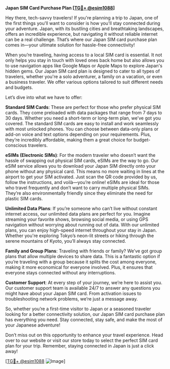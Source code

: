**Japan SIM Card Purchase Plan [[TG💪+ @esim1088](https://t.me/s/esim1088)]**

Hey there, tech-savvy travelers! If you're planning a trip to Japan, one of the first things you'll want to consider is how you'll stay connected during your adventure. Japan, with its bustling cities and breathtaking landscapes, offers an incredible experience, but navigating it without reliable internet can be a real challenge. That’s where our Japan SIM card purchase plan comes in—your ultimate solution for hassle-free connectivity!

When you’re traveling, having access to a local SIM card is essential. It not only helps you stay in touch with loved ones back home but also allows you to use navigation apps like Google Maps or Apple Maps to explore Japan's hidden gems. Our Japan SIM card plan is designed to cater to all types of travelers, whether you're a solo adventurer, a family on a vacation, or even a business traveler. We offer various options tailored to suit different needs and budgets.

Let’s dive into what we have to offer:

**Standard SIM Cards**: These are perfect for those who prefer physical SIM cards. They come preloaded with data packages that range from 7 days to 30 days. Whether you need a short-term or long-term plan, we’ve got you covered. The standard SIM cards are easy to install and work seamlessly with most unlocked phones. You can choose between data-only plans or add-on voice and text options depending on your requirements. Plus, they’re incredibly affordable, making them a great choice for budget-conscious travelers.

**eSIMs (Electronic SIMs)**: For the modern traveler who doesn’t want the hassle of swapping out physical SIM cards, eSIMs are the way to go. Our eSIM service allows you to download your Japan SIM directly onto your phone without any physical card. This means no more waiting in lines at the airport to get your SIM activated. Just scan the QR code provided by us, follow the instructions, and voilà—you’re online! eSIMs are ideal for those who travel frequently and don’t want to carry multiple physical SIMs. They’re also environmentally friendly since they eliminate the need for plastic SIM cards.

**Unlimited Data Plans**: If you’re someone who can’t live without constant internet access, our unlimited data plans are perfect for you. Imagine streaming your favorite shows, browsing social media, or using GPS navigation without worrying about running out of data. With our unlimited plans, you can enjoy high-speed internet throughout your stay in Japan. Whether you're exploring Tokyo’s neon-lit streets or hiking through the serene mountains of Kyoto, you’ll always stay connected.

**Family and Group Plans**: Traveling with friends or family? We’ve got group plans that allow multiple devices to share data. This is a fantastic option if you’re traveling with a group because it splits the cost among everyone, making it more economical for everyone involved. Plus, it ensures that everyone stays connected without any interruptions.

**Customer Support**: At every step of your journey, we’re here to assist you. Our customer support team is available 24/7 to answer any questions you might have about your Japan SIM card. From activation issues to troubleshooting network problems, we’re just a message away.

So, whether you’re a first-time visitor to Japan or a seasoned traveler looking for a better connectivity solution, our Japan SIM card purchase plan has everything you need. Stay connected, stay safe, and make the most of your Japanese adventure!

Don’t miss out on this opportunity to enhance your travel experience. Head over to our website or visit our store today to select the perfect SIM card plan for your trip. Remember, staying connected in Japan is just a click away!

[[TG💪+ @esim1088](https://t.me/s/esim1088) ![Image](https://i.postimg.cc/Y0z9fWf4/image.png)]